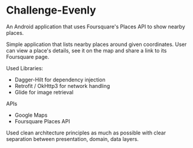 # Challenge-Evenly
An Android application that uses Foursquare's Places API to show nearby places.

Simple application that lists nearby places around given coordinates. User can view a place's details, see it on the map and share a link to its Foursquare page.

Used Libraries:

- Dagger-Hilt for dependency injection
- Retrofit / OkHttp3 for network handling
- Glide for image retrieval

APIs

- Google Maps
- Foursquare Places API

Used clean architecture principles as much as possible with clear separation between presentation, domain, data layers.
